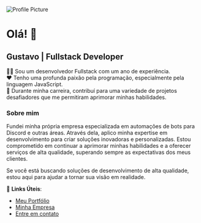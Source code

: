 ![Profile Picture]([link-da-sua-imagem](https://media.discordapp.net/attachments/1094793128751407145/1164288184709034085/Perfil.jpg?ex=6542aade&is=653035de&hm=f3ef4b77ce76768b3a1a5746b28c3a3568b41ad7484cc0481c703afe4d9a51ea&=&width=530&height=671))

# Olá! 👋
## Gustavo | Fullstack Developer

👨‍💻 Sou um desenvolvedor Fullstack com um ano de experiência.  
❤️ Tenho uma profunda paixão pela programação, especialmente pela linguagem JavaScript.  
🚀 Durante minha carreira, contribuí para uma variedade de projetos desafiadores que me permitiram aprimorar minhas habilidades.

### Sobre mim
Fundei minha própria empresa especializada em automações de bots para Discord e outras áreas. Através dela, aplico minha expertise em desenvolvimento para criar soluções inovadoras e personalizadas. Estou comprometido em continuar a aprimorar minhas habilidades e a oferecer serviços de alta qualidade, superando sempre as expectativas dos meus clientes.

Se você está buscando soluções de desenvolvimento de alta qualidade, estou aqui para ajudar a tornar sua visão em realidade.

🔗 **Links Úteis**:
- [Meu Portfólio](link-do-seu-portfólio)
- [Minha Empresa](link-da-sua-empresa)
- [Entre em contato](nezu.dev@gmail.com)

